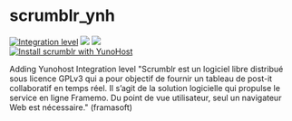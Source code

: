 # scrumblr_ynh
[![Integration level](https://dash.yunohost.org/integration/scrumblr.svg)](https://dash.yunohost.org/appci/app/scrumblr) ![](https://ci-apps.yunohost.org/ci/badges/scrumblr.status.svg) ![](https://ci-apps.yunohost.org/ci/badges/scrumblr.maintain.svg)  
[![Install scrumblr with YunoHost](https://install-app.yunohost.org/install-with-yunohost.png)](https://install-app.yunohost.org/?app=scrumblr)

Adding Yunohost Integration level
"Scrumblr est un logiciel libre distribué sous licence GPLv3 qui a pour objectif de fournir un tableau de post-it collaboratif en temps réel. Il s’agit de la solution logicielle qui propulse le service en ligne Framemo. Du point de vue utilisateur, seul un navigateur Web est nécessaire." (framasoft)
